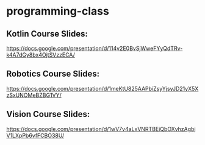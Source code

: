 # programming-class

## Kotlin Course Slides:
https://docs.google.com/presentation/d/114v2E0BvSjWweFYyQdTRv-k4A7dGy8bx4OjtSVzzECA/

## Robotics Course Slides:
https://docs.google.com/presentation/d/1meKtU825AAPbiZsyYjsyJD21yX5XzSxUNOMeBZBG1VY/

## Vision Course Slides:
https://docs.google.com/presentation/d/1wV7v4aLxVNRTBEiQbOXvhzAgbjV1LXpPb6vfFCBO38U/
